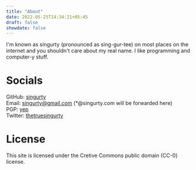 ```yaml
---
title: "About"
date: 2022-05-25T14:34:21+05:45
draft: false
showdate: false
---
```


I'm known as singurty (pronounced as sing-gur-tee) on most places on the internet and you shouldn't care about my real name. I like programming and computer-y stuff.

# Socials
GitHub: [singurty](https://github.com/singurty)  
Email: singurty@gmail.com (\*@singurty.com will be forwarded here)  
PGP: [yep](/pgp.txt)  
Twitter: [thetruesingurty](https://twitter.com/thetruesingurty)

# License
This site is licensed under the Cretive Commons public domain (CC-0) license.
